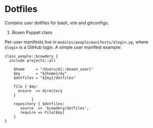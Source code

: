 Dotfiles
========
Contains user dotfiles for bash, vim and gitconfigs.


1. Boxen Puppet class


Per-user manifests live in `modules/people/manifests/$login.pp`, where
`$login` is a GitHub login. A simple user manifest example:

```puppet
class people::bcowdery {
  include projects::all

    $home     = "/Users/${::boxen_user}"
    $my       = "${home}/my"
    $dotfiles = "${my}/dotfiles"

    file { $my:
      ensure  => directory
    }
	        }
    repository { $dotfiles:
       source  => 'bcowdery/dotfiles',
       require => File[$my]
    }
}
```
